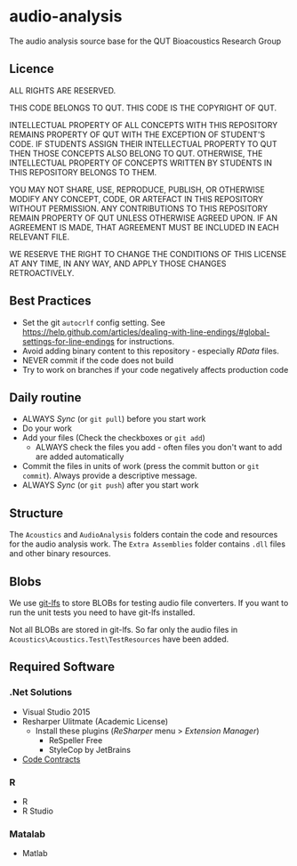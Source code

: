 audio-analysis
==============

The audio analysis source base for the QUT Bioacoustics Research Group

## Licence

ALL RIGHTS ARE RESERVED.

THIS CODE BELONGS TO QUT. THIS CODE IS THE COPYRIGHT OF QUT.

INTELLECTUAL PROPERTY OF ALL CONCEPTS WITH THIS REPOSITORY REMAINS PROPERTY OF QUT WITH THE EXCEPTION OF STUDENT'S CODE.
IF STUDENTS ASSIGN THEIR INTELLECTUAL PROPERTY TO QUT THEN THOSE CONCEPTS ALSO BELONG TO QUT.
OTHERWISE, THE INTELLECTUAL PROPERTY OF CONCEPTS WRITTEN BY STUDENTS IN THIS REPOSITORY BELONGS TO THEM.

YOU MAY NOT SHARE, USE, REPRODUCE, PUBLISH, OR OTHERWISE MODIFY ANY CONCEPT, CODE, OR ARTEFACT IN THIS REPOSITORY WITHOUT PERMISSION.
ANY CONTRIBUTIONS TO THIS REPOSITORY REMAIN PROPERTY OF QUT UNLESS OTHERWISE AGREED UPON. IF AN AGREEMENT IS MADE, THAT AGREEMENT MUST
BE INCLUDED IN EACH RELEVANT FILE.

WE RESERVE THE RIGHT TO CHANGE THE CONDITIONS OF THIS LICENSE AT ANY TIME, IN ANY WAY, AND APPLY THOSE CHANGES RETROACTIVELY.

## Best Practices

- Set the git `autocrlf` config setting. See https://help.github.com/articles/dealing-with-line-endings/#global-settings-for-line-endings for instructions.
- Avoid adding binary content to this repository - especially _RData_ files.
- NEVER commit if the code does not build
- Try to work on branches if your code negatively affects production code

## Daily routine

- ALWAYS _Sync_ (or `git pull`) before you start work
- Do your work
- Add your files (Check the checkboxes or `git add`)
  - ALWAYS check the files you add - often files you don't want to add are added automatically
- Commit the files in units of work (press the commit button or `git commit`). Always provide a descriptive message.
- ALWAYS _Sync_ (or `git push`) after you start work


## Structure

The `Acoustics` and `AudioAnalysis` folders contain the code and resources for
the audio analysis work.  The `Extra Assemblies` folder contains `.dll` files
and other binary resources.


## Blobs

We use [git-lfs](https://git-lfs.github.com/) to store BLOBs for testing audio
file converters. If you want to run the unit tests you need to have git-lfs 
installed.

Not all BLOBs are stored in git-lfs. So far only the audio files in 
`Acoustics\Acoustics.Test\TestResources` have been added.

## Required Software

### .Net Solutions

- Visual Studio 2015
- Resharper Ulitmate (Academic License)
  - Install these plugins (_ReSharper_ menu > _Extension Manager_)
    - ReSpeller Free
    - StyleCop by JetBrains
- [Code Contracts](https://visualstudiogallery.msdn.microsoft.com/1ec7db13-3363-46c9-851f-1ce455f66970)

### R
	
- R
- R Studio

### Matalab

- Matlab
